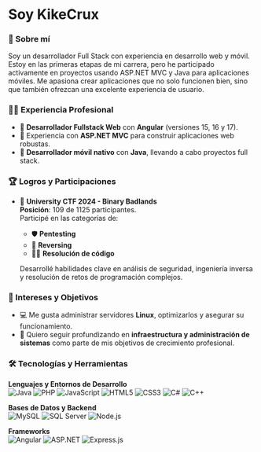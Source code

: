 # Soy KikeCrux  

### 🚀 Sobre mí
Soy un desarrollador Full Stack con experiencia en desarrollo web y móvil.
Estoy en las primeras etapas de mi carrera, pero he participado activamente en proyectos usando ASP.NET MVC y Java para aplicaciones móviles. 
Me apasiona crear aplicaciones que no solo funcionen bien, sino que también ofrezcan una excelente experiencia de usuario.  

### 🧑‍💻 Experiencia Profesional
- 🔹 **Desarrollador Fullstack Web** con **Angular** (versiones 15, 16 y 17).  
- 🔹 Experiencia con **ASP.NET MVC** para construir aplicaciones web robustas.  
- 🔹 **Desarrollador móvil nativo** con **Java**, llevando a cabo proyectos full stack.  

### 🏆 Logros y Participaciones
- 🎯 **University CTF 2024 - Binary Badlands**  
  **Posición**: 109 de 1125 participantes.  
  Participé en las categorías de:  
  - 🛡️ **Pentesting**  
  - 🔄 **Reversing**  
  - 🧑‍💻 **Resolución de código**  

  Desarrollé habilidades clave en análisis de seguridad, ingeniería inversa y resolución de retos de programación complejos.

### 🔧 Intereses y Objetivos  
- 💻 Me gusta administrar servidores **Linux**, optimizarlos y asegurar su funcionamiento.  
- 🚀 Quiero seguir profundizando en **infraestructura y administración de sistemas** como parte de mis objetivos de crecimiento profesional.  

### 🛠️ Tecnologías y Herramientas

**Lenguajes y Entornos de Desarrollo**  
![Java](https://img.shields.io/badge/Java-ED8B00?style=for-the-badge&logo=java&logoColor=white)  ![PHP](https://img.shields.io/badge/PHP-777BB4?style=for-the-badge&logo=php&logoColor=white)  ![JavaScript](https://img.shields.io/badge/JavaScript-F7DF1E?style=for-the-badge&logo=javascript&logoColor=black)  ![HTML5](https://img.shields.io/badge/HTML5-E34F26?style=for-the-badge&logo=html5&logoColor=white)  ![CSS3](https://img.shields.io/badge/CSS3-1572B6?style=for-the-badge&logo=css3&logoColor=white)  ![C#](https://img.shields.io/badge/C%23-239120?style=for-the-badge&logo=csharp&logoColor=white)  ![C++](https://img.shields.io/badge/C++-00599C?style=for-the-badge&logo=cplusplus&logoColor=white)  

**Bases de Datos y Backend**  
![MySQL](https://img.shields.io/badge/MySQL-4479A1?style=for-the-badge&logo=mysql&logoColor=white)  ![SQL Server](https://img.shields.io/badge/SQL%20Server-CC2927?style=for-the-badge&logo=microsoft%20sql%20server&logoColor=white)  ![Node.js](https://img.shields.io/badge/Node.js-339933?style=for-the-badge&logo=nodedotjs&logoColor=white)  

**Frameworks**  
![Angular](https://img.shields.io/badge/Angular-DD0031?style=for-the-badge&logo=angular&logoColor=white)  ![ASP.NET](https://img.shields.io/badge/ASP.NET-512BD4?style=for-the-badge&logo=.net&logoColor=white)  ![Express.js](https://img.shields.io/badge/Express.js-000000?style=for-the-badge&logo=express&logoColor=white)  



